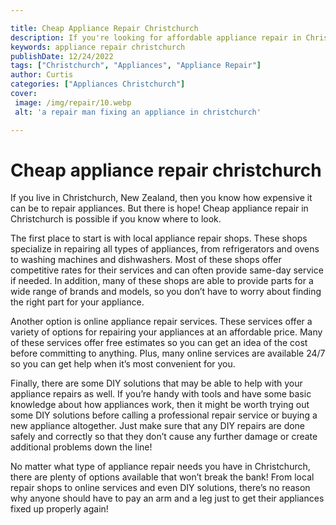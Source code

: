 ```yaml
---

title: Cheap Appliance Repair Christchurch
description: If you're looking for affordable appliance repair in Christchurch, New Zealand, this post is for you! Read on to learn how you can get cheap appliance repair without sacrificing quality.
keywords: appliance repair christchurch
publishDate: 12/24/2022
tags: ["Christchurch", "Appliances", "Appliance Repair"]
author: Curtis
categories: ["Appliances Christchurch"]
cover: 
 image: /img/repair/10.webp
 alt: 'a repair man fixing an appliance in christchurch'

---
```


# Cheap appliance repair christchurch

If you live in Christchurch, New Zealand, then you know how expensive it can be to repair appliances. But there is hope! Cheap appliance repair in Christchurch is possible if you know where to look.

The first place to start is with local appliance repair shops. These shops specialize in repairing all types of appliances, from refrigerators and ovens to washing machines and dishwashers. Most of these shops offer competitive rates for their services and can often provide same-day service if needed. In addition, many of these shops are able to provide parts for a wide range of brands and models, so you don’t have to worry about finding the right part for your appliance.

Another option is online appliance repair services. These services offer a variety of options for repairing your appliances at an affordable price. Many of these services offer free estimates so you can get an idea of the cost before committing to anything. Plus, many online services are available 24/7 so you can get help when it’s most convenient for you.

Finally, there are some DIY solutions that may be able to help with your appliance repairs as well. If you’re handy with tools and have some basic knowledge about how appliances work, then it might be worth trying out some DIY solutions before calling a professional repair service or buying a new appliance altogether. Just make sure that any DIY repairs are done safely and correctly so that they don’t cause any further damage or create additional problems down the line!

No matter what type of appliance repair needs you have in Christchurch, there are plenty of options available that won’t break the bank! From local repair shops to online services and even DIY solutions, there’s no reason why anyone should have to pay an arm and a leg just to get their appliances fixed up properly again!